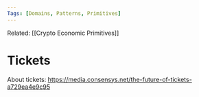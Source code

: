 ```yaml
---
Tags: [Domains, Patterns, Primitives]
---
```

Related: [[Crypto Economic Primitives]] 

# Tickets
About tickets: https://media.consensys.net/the-future-of-tickets-a729ea4e9c95
